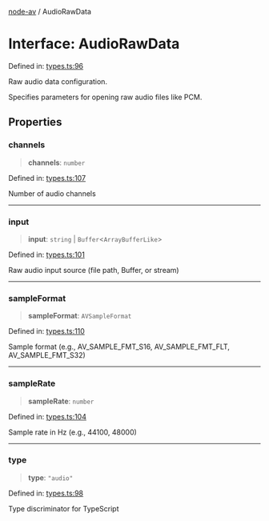 [node-av](../globals.md) / AudioRawData

# Interface: AudioRawData

Defined in: [types.ts:96](https://github.com/seydx/av/blob/f8631fc881b394300b1479f511d55cf1c370a87f/src/api/types.ts#L96)

Raw audio data configuration.

Specifies parameters for opening raw audio files like PCM.

## Properties

### channels

> **channels**: `number`

Defined in: [types.ts:107](https://github.com/seydx/av/blob/f8631fc881b394300b1479f511d55cf1c370a87f/src/api/types.ts#L107)

Number of audio channels

***

### input

> **input**: `string` \| `Buffer`\<`ArrayBufferLike`\>

Defined in: [types.ts:101](https://github.com/seydx/av/blob/f8631fc881b394300b1479f511d55cf1c370a87f/src/api/types.ts#L101)

Raw audio input source (file path, Buffer, or stream)

***

### sampleFormat

> **sampleFormat**: `AVSampleFormat`

Defined in: [types.ts:110](https://github.com/seydx/av/blob/f8631fc881b394300b1479f511d55cf1c370a87f/src/api/types.ts#L110)

Sample format (e.g., AV_SAMPLE_FMT_S16, AV_SAMPLE_FMT_FLT, AV_SAMPLE_FMT_S32)

***

### sampleRate

> **sampleRate**: `number`

Defined in: [types.ts:104](https://github.com/seydx/av/blob/f8631fc881b394300b1479f511d55cf1c370a87f/src/api/types.ts#L104)

Sample rate in Hz (e.g., 44100, 48000)

***

### type

> **type**: `"audio"`

Defined in: [types.ts:98](https://github.com/seydx/av/blob/f8631fc881b394300b1479f511d55cf1c370a87f/src/api/types.ts#L98)

Type discriminator for TypeScript
